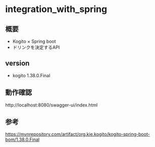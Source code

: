 # integration_with_spring


## 概要

- Kogito × Spring boot
- ドリンクを決定するAPI

## version 

- kogito 1.38.0.Final

## 動作確認

http://localhost:8080/swagger-ui/index.html

## 参考

https://mvnrepository.com/artifact/org.kie.kogito/kogito-spring-boot-bom/1.38.0.Final
